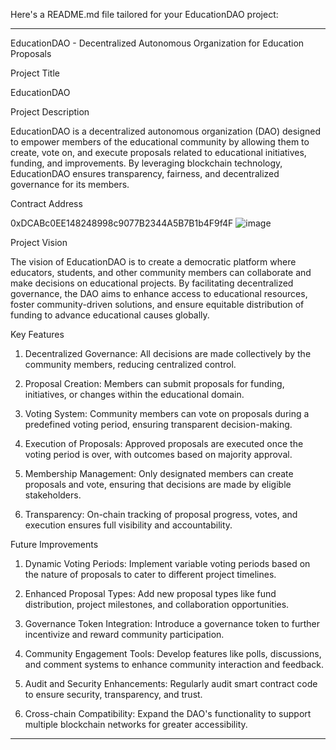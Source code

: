 Here's a README.md file tailored for your EducationDAO project:


---

EducationDAO - Decentralized Autonomous Organization for Education Proposals

Project Title

EducationDAO

Project Description

EducationDAO is a decentralized autonomous organization (DAO) designed to empower members of the educational community by allowing them to create, vote on, and execute proposals related to educational initiatives, funding, and improvements. By leveraging blockchain technology, EducationDAO ensures transparency, fairness, and decentralized governance for its members.

Contract Address

0xDCABc0EE148248998c9077B2344A5B7B1b4F9f4F
![image](https://github.com/user-attachments/assets/b43e1969-2b6a-4cd0-8cd5-c58296fa080c)



Project Vision

The vision of EducationDAO is to create a democratic platform where educators, students, and other community members can collaborate and make decisions on educational projects. By facilitating decentralized governance, the DAO aims to enhance access to educational resources, foster community-driven solutions, and ensure equitable distribution of funding to advance educational causes globally.

Key Features

1. Decentralized Governance: All decisions are made collectively by the community members, reducing centralized control.


2. Proposal Creation: Members can submit proposals for funding, initiatives, or changes within the educational domain.


3. Voting System: Community members can vote on proposals during a predefined voting period, ensuring transparent decision-making.


4. Execution of Proposals: Approved proposals are executed once the voting period is over, with outcomes based on majority approval.


5. Membership Management: Only designated members can create proposals and vote, ensuring that decisions are made by eligible stakeholders.


6. Transparency: On-chain tracking of proposal progress, votes, and execution ensures full visibility and accountability.



Future Improvements

1. Dynamic Voting Periods: Implement variable voting periods based on the nature of proposals to cater to different project timelines.


2. Enhanced Proposal Types: Add new proposal types like fund distribution, project milestones, and collaboration opportunities.


3. Governance Token Integration: Introduce a governance token to further incentivize and reward community participation.


4. Community Engagement Tools: Develop features like polls, discussions, and comment systems to enhance community interaction and feedback.


5. Audit and Security Enhancements: Regularly audit smart contract code to ensure security, transparency, and trust.


6. Cross-chain Compatibility: Expand the DAO's functionality to support multiple blockchain networks for greater accessibility.




---



